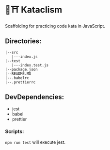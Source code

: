 # 🥋⛩️ Kataclism

Scaffolding for practicing code kata in JavaScript.

## Directories:
```
|--src
   |---index.js
|--test
   |---index.test.js
|--package.json
|--README.MD
|--.babelrc
|--.prettierrc
```

## DevDependencies:

  * jest
  * babel
  * prettier

### Scripts:

`npm run test` will execute jest.
